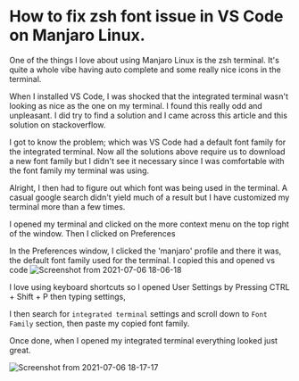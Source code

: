 # How to fix zsh font issue in VS Code on Manjaro Linux.

One of the things I love about using Manjaro Linux is the zsh terminal. It's quite a whole vibe having auto complete and some really nice icons in the terminal.

When I installed VS Code, I was shocked that the integrated terminal wasn't looking as nice as the one on my terminal. I found this really odd and unpleasant. I did try to find a solution and I came across this article and this solution on stackoverflow.

I got to know the problem; which was VS Code had a default font family for the integrated terminal. Now all the solutions above require us to download a new font family but I didn't see it necessary since I was comfortable with the font family my terminal was using. 

Alright, I then had to figure out which font was being used in the terminal. A casual google search didn't yield much of a result but I have customized my terminal more than a few times. 

I opened my terminal and clicked on the more context menu on the top right of the window. Then I clicked on Preferences

In the Preferences window, I clicked the 'manjaro' profile and there it was, the default font family used for the terminal. I copied this and opened vs code
![Screenshot from 2021-07-06 18-06-18](https://user-images.githubusercontent.com/41069456/124642390-77b9e980-de98-11eb-9e8e-8a66451807ae.png)


I love using keyboard shortcuts so I opened User Settings by Pressing CTRL + Shift + P then typing settings,

I then search for `integrated terminal` settings and scroll down to `Font Family` section, then paste my copied font family.

Once done, when I opened my integrated terminal everything looked just great.

![Screenshot from 2021-07-06 18-17-17](https://user-images.githubusercontent.com/41069456/124626401-4f75bf00-de87-11eb-9091-73c567edea49.png)

